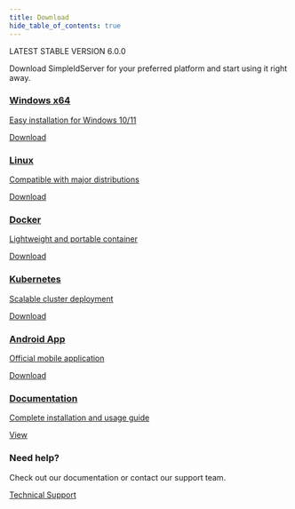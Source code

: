 ```yaml
---
title: Download
hide_table_of_contents: true
---
```

<div class="w-full">
    <div class="text-center mb-12">
        <div class="inline-block bg-primary-100 text-primary-800 text-sm font-semibold px-4 py-1 rounded-full version-badge mb-4">
            LATEST STABLE VERSION 6.0.0
        </div>
        <p class="text-gray-600 max-w-2xl mx-auto">Download SimpleIdServer for your preferred platform and start using it right away.</p>
    </div>
    <div class="grid grid-cols-1 md:grid-cols-2 lg:grid-cols-3 gap-6">
        <!-- Windows -->
        <a href="https://github.com/simpleidserver/SimpleIdServer/releases/latest/download/SimpleIdServer-Windows-x64.zip" 
           target="_blank"
           class="download-card bg-white rounded-xl shadow-md overflow-hidden border border-gray-200 flex flex-col">
            <div class="p-6 flex-1 flex flex-col items-center text-center">
                <div class="w-16 h-16 bg-blue-100 rounded-full flex items-center justify-center mb-4">
                    <i class="fab fa-windows text-blue-600 text-3xl"></i>
                </div>
                <h3 class="text-xl font-semibold text-gray-800 mb-2">Windows x64</h3>
                <p class="text-gray-500 text-sm">Easy installation for Windows 10/11</p>
            </div>
            <div class="bg-gray-50 px-6 py-3 text-center">
                <span class="text-primary-600 text-sm font-medium">Download <i class="fas fa-arrow-down ml-1"></i></span>
            </div>
        </a>
        <!-- Linux -->
        <a href="https://github.com/simpleidserver/SimpleIdServer/releases/latest/download/SimpleIdServer-Linux-x64.zip" 
           target="_blank"
           class="download-card bg-white rounded-xl shadow-md overflow-hidden border border-gray-200 flex flex-col">
            <div class="p-6 flex-1 flex flex-col items-center text-center">
                <div class="w-16 h-16 bg-orange-100 rounded-full flex items-center justify-center mb-4">
                    <i class="fab fa-linux text-orange-600 text-3xl"></i>
                </div>
                <h3 class="text-xl font-semibold text-gray-800 mb-2">Linux</h3>
                <p class="text-gray-500 text-sm">Compatible with major distributions</p>
            </div>
            <div class="bg-gray-50 px-6 py-3 text-center">
                <span class="text-primary-600 text-sm font-medium">Download <i class="fas fa-arrow-down ml-1"></i></span>
            </div>
        </a>
        <!-- Docker -->
        <a href="https://github.com/simpleidserver/SimpleIdServer/releases/latest/download/Docker.zip" 
           target="_blank"
           class="download-card bg-white rounded-xl shadow-md overflow-hidden border border-gray-200 flex flex-col">
            <div class="p-6 flex-1 flex flex-col items-center text-center">
                <div class="w-16 h-16 bg-blue-100 rounded-full flex items-center justify-center mb-4">
                    <i class="fab fa-docker text-blue-500 text-3xl"></i>
                </div>
                <h3 class="text-xl font-semibold text-gray-800 mb-2">Docker</h3>
                <p class="text-gray-500 text-sm">Lightweight and portable container</p>
            </div>
            <div class="bg-gray-50 px-6 py-3 text-center">
                <span class="text-primary-600 text-sm font-medium">Download <i class="fas fa-arrow-down ml-1"></i></span>
            </div>
        </a>
        <!-- Kubernetes -->
        <a href="https://github.com/simpleidserver/SimpleIdServer/releases/latest/download/Kubernetes.zip" 
           target="_blank"
           class="download-card bg-white rounded-xl shadow-md overflow-hidden border border-gray-200 flex flex-col">
            <div class="p-6 flex-1 flex flex-col items-center text-center">
                <div class="w-16 h-16 bg-blue-100 rounded-full flex items-center justify-center mb-4">
                    <i class="fas fa-ship text-blue-700 text-3xl"></i>
                </div>
                <h3 class="text-xl font-semibold text-gray-800 mb-2">Kubernetes</h3>
                <p class="text-gray-500 text-sm">Scalable cluster deployment</p>
            </div>
            <div class="bg-gray-50 px-6 py-3 text-center">
                <span class="text-primary-600 text-sm font-medium">Download <i class="fas fa-arrow-down ml-1"></i></span>
            </div>
        </a>
        <!-- Android -->
        <a href="https://install.appcenter.ms/users/agentsimpleidserver-gmail.com/apps/simpleidserver/distribution_groups/public" 
           target="_blank"
           class="download-card bg-white rounded-xl shadow-md overflow-hidden border border-gray-200 flex flex-col">
            <div class="p-6 flex-1 flex flex-col items-center text-center">
                <div class="w-16 h-16 bg-green-100 rounded-full flex items-center justify-center mb-4">
                    <i class="fab fa-android text-green-600 text-3xl"></i>
                </div>
                <h3 class="text-xl font-semibold text-gray-800 mb-2">Android App</h3>
                <p class="text-gray-500 text-sm">Official mobile application</p>
            </div>
            <div class="bg-gray-50 px-6 py-3 text-center">
                <span class="text-primary-600 text-sm font-medium">Download <i class="fas fa-arrow-down ml-1"></i></span>
            </div>
        </a>
        <!-- Documentation -->
        <a href="/docs/overview"
            target="_blank"
            class="download-card bg-white rounded-xl shadow-md overflow-hidden border border-gray-200 flex flex-col">
            <div class="p-6 flex-1 flex flex-col items-center text-center">
                <div class="w-16 h-16 bg-primary-100 rounded-full flex items-center justify-center mb-4">
                    <i class="fas fa-book text-primary-600 text-3xl"></i>
                </div>
                <h3 class="text-xl font-semibold text-gray-800 mb-2">Documentation</h3>
                <p class="text-gray-500 text-sm">Complete installation and usage guide</p>
            </div>
            <div class="bg-gray-50 px-6 py-3 text-center">
                <span class="text-primary-600 text-sm font-medium">View <i class="fas fa-external-link-alt ml-1"></i></span>
            </div>
        </a>
    </div>
    <div class="mt-12 bg-primary-100 rounded-lg p-6 text-center">
        <h3 class="text-lg font-semibold text-primary-800 mb-2">Need help?</h3>
        <p class="text-gray-600 mb-4">Check out our documentation or contact our support team.</p>
        <a href="mailto:agentsimpleidserver@gmail.com" class="inline-flex items-center px-4 py-2 bg-primary-600 text-white rounded-lg hover:bg-primary-700 transition">
            <i class="fas fa-question-circle mr-2"></i> Technical Support
        </a>
    </div>
</div>